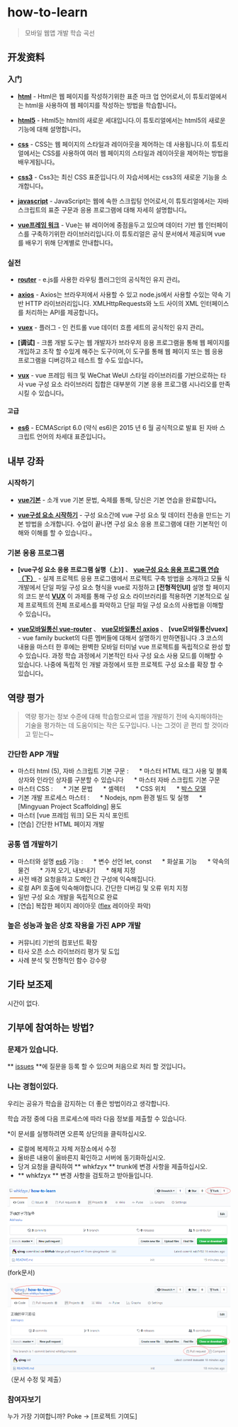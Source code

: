 # how-to-learn
> 모바일 웹앱 개발 학습 곡선


## 开发资料

### 入门

* **[html]** - Html은 웹 페이지를 작성하기위한 표준 마크 업 언어로서,이 튜토리얼에서는 html을 사용하여 웹 페이지를 작성하는 방법을 학습합니다。

* **[html5]** - Html5는 html의 새로운 세대입니다.이 튜토리얼에서는 html5의 새로운 기능에 대해 설명합니다。

* **[css]** - CSS는 웹 페이지의 스타일과 레이아웃을 제어하는 데 사용됩니다.이 튜토리얼에서는 CSS를 사용하여 여러 웹 페이지의 스타일과 레이아웃을 제어하는 방법을 배우게됩니다。

* **[css3]** - Css3는 최신 CSS 표준입니다.이 자습서에서는 css3의 새로운 기능을 소개합니다。

* **[javascript]** - JavaScript는 웹에 속한 스크립팅 언어로서,이 튜토리얼에서는 자바 스크립트의 표준 구문과 응용 프로그램에 대해 자세히 설명합니다。

* **[vue프레임 워크]** - Vue는 뷰 레이어에 중점을두고 있으며 데이터 기반 웹 인터페이스를 구축하기위한 라이브러리입니다.이 튜토리얼은 공식 문서에서 제공되며 vue를 배우기 위해 단계별로 안내합니다。

### 실전

* **[router]** - e.js를 사용한 라우팅 플러그인의 공식적인 유지 관리。

* **[axios]** - Axios는 브라우저에서 사용할 수 있고 node.js에서 사용할 수있는 약속 기반 HTTP 라이브러리입니다. XMLHttpRequests와 노드 사이의 XML 인터페이스를 처리하는 API를 제공합니다。

* **[vuex]** - 플러그 - 인 컨트롤 vue 데이터 흐름 세트의 공식적인 유지 관리。

* **[调试]** - 크롬 개발 도구는 웹 개발자가 브라우저 응용 프로그램을 통해 웹 페이지를 개입하고 조작 할 수있게 해주는 도구이며,이 도구를 통해 웹 페이지 또는 웹 응용 프로그램을 디버깅하고 테스트 할 수도 있습니다。

* **[vux]** - vue 프레임 워크 및 WeChat WeUI 스타일 라이브러리를 기반으로하는 타사 vue 구성 요소 라이브러리 집합은 대부분의 기본 응용 프로그램 시나리오를 만족시킬 수 있습니다。

#### 고급

* **[es6]** - ECMAScript 6.0 (약식 es6)은 2015 년 6 월 공식적으로 발표 된 자바 스크립트 언어의 차세대 표준입니다。

## 내부 강좌

### 시작하기

* **[vue기본]** - 소개 vue 기본 문법, 숙제를 통해, 당신은 기본 연습을 완료합니다。

* **[vue구성 요소 시작하기]** - 구성 요소간에 vue 구성 요소 및 데이터 전송을 만드는 기본 방법을 소개합니다. 수업이 끝나면 구성 요소 응용 프로그램에 대한 기본적인 이해와 이해를 할 수 있습니다.。

### 기본 응용 프로그램

* **[vue구성 요소 응용 프로그램 실행（上）]** 、 **[vue구성 요소 응용 프로그램 연습（下）]** - 실제 프로젝트 응용 프로그램에서 프로젝트 구축 방법을 소개하고 모듈 식 개발에서 단일 파일 구성 요소 형식을 vue로 지정하고 **[전형적인UI]** 설명 할 페이지의 코드 분석 **[VUX]** 이 과제를 통해 구성 요소 라이브러리를 적용하면 기본적으로 실제 프로젝트의 전체 프로세스를 파악하고 단일 파일 구성 요소의 사용법을 이해할 수 있습니다。

* **[vue모바일통신 vue-router]** 、 **[vue모바일통신 axios]** 、 **[vue모바일통신vuex]** - vue family bucket의 다른 멤버들에 대해서 설명하기 만하면됩니다 .3 코스의 내용을 마스터 한 후에는 완벽한 모바일 터미널 vue 프로젝트를 독립적으로 완성 할 수 있습니다. 과정 학습 과정에서 기본적인 타사 구성 요소 사용 모드를 이해할 수 있습니다. 나중에 독립적 인 개발 과정에서 또한 프로젝트 구성 요소를 확장 할 수 있습니다。


## 역량 평가

>역량 평가는 정보 수준에 대해 학습함으로써 앱을 개발하기 전에 숙지해야하는 기술을 평가하는 데 도움이되는 작은 도구입니다. 나는 그것이 곧 편리 할 것이라고 믿는다~

### 간단한 APP 개발
* 마스터 html (5), 자바 스크립트 기본 구문 :
     * 마스터 HTML 태그 사용 및 블록 상자와 인라인 상자를 구분할 수 있습니다
     * 마스터 자바 스크립트 기본 구문
* 마스터 CSS :
     * 기본 문법
     * 셀렉터
     * CSS 위치
     * [박스 모델]
* 기본 개발 프로세스 마스터 :
     * Nodejs, npm 환경 빌드 및 실행
     * [Mingyuan Project Scaffolding] 용도
* 마스터 [vue 프레임 워크] 모든 지식 포인트
* [연습] 간단한 HTML 페이지 개발

### 공통 앱 개발하기
* 마스터와 설명 [es6] 기능 :
     * 변수 선언 let, const
     * 화살표 기능
     * 약속의 물건
     * 가져 오기, 내보내기
     * 해체 지정
* 사전 배경 요청을하고 도메인 간 구성에 익숙해집니다.
* 로컬 API 호출에 익숙해야합니다.
간단한 디버깅 및 오류 위치 지정
* 일반 구성 요소 개발을 독립적으로 완료
* [연습] 복잡한 페이지 레이아웃 ([flex] 레이아웃 파악)

### 높은 성능과 높은 상호 작용을 가진 APP 개발

* 커뮤니티 기반의 컴포넌트 확장
* 타사 오픈 소스 라이브러리 평가 및 도입
* 사례 분석 및 전형적인 함수 강수량


## 기타 보조제

시간이 없다.

## 기부에 참여하는 방법?

### 문제가 있습니다.

** [issues] **에 질문을 등록 할 수 있으며 처음으로 처리 할 것입니다。


### 나는 경험이있다.
우리는 공유가 학습을 감지하는 더 좋은 방법이라고 생각합니다.

학습 과정 중에 다음 프로세스에 따라 다음 정보를 제출할 수 있습니다.

*이 문서를 실행하려면 오른쪽 상단의을 클릭하십시오.
* 로컬에 복제하고 자체 저장소에서 수정
* 올바른 내용이 올바른지 확인하고 서버에 동기화하십시오.
* 당겨 요청을 클릭하여 ** whkfzyx ** trunk에 변경 사항을 제출하십시오.
* ** whkfzyx ** 변경 사항을 검토하고 받아들입니다.

![how-to-fork](./assets/fork.png)
(fork문서)

![how-to-modify](./assets/modify.png)
（문서 수정 및 제출）

### 참여자보기

누가 가장 기여합니까? Poke -> [프로젝트 기여도]



<!-- References -->

[html]: http://www.w3school.com.cn/html/index.asp
[html5]: http://www.w3school.com.cn/html5/index.asp
[css]: http://www.w3school.com.cn/css/index.asp
[css3]: http://www.w3school.com.cn/css3/index.asp
[javascript]: http://www.w3school.com.cn/b.asp
[vue프레임 워크]: https://cn.vuejs.org/v2/guide/

[박스 모델]: http://www.w3school.com.cn/css/css_boxmodel.asp


[router]: https://router.vuejs.org/zh-cn/
[axios]: https://github.com/mzabriskie/axios
[vuex]: https://vuex.vuejs.org/zh-cn/getting-started.html
[디버깅]: http://www.w3cplus.com/tools/how-to-use-chrome-devtools-like-a-pro.html
[vux]: https://vux.li/#/zh-CN/README


[flex]: http://www.ruanyifeng.com/blog/2015/07/flex-grammar.html

[es6]: http://es6.ruanyifeng.com/


[vue기본]: https://github.com/whkfzyx/how-to-learn/tree/master/lesson/1.vue基础入门
[vue구성 요소 시작하기]: https://github.com/whkfzyx/how-to-learn/tree/master/lesson/2.vue组件入门
[vue구성 요소 응용 프로그램 연습（上）]: ./lesson/3.vue组件应用之基础篇
[vue구성 요소 응용 프로그램 연습（下）]: ./lesson/4.vue组件应用之实操篇
[vue모바일통신 vue-router]: ./lesson/5.vue移动交付之vue-router
[vue모바일통신 axios]: ./lesson/6.vue移动交付之axios
[vue모바일통신 vuex]: ./lesson/7.vue移动交付之vuex
[典型UI]: https://github.com/whkfzyx/vue2.x-mysoft-standardui


[프로젝트 기여]:https://github.com/whkfzyx/how-to-learn/graphs/contributors

[issues]:https://github.com/whkfzyx/how-to-learn/issues

[Mingyuan 프로젝트 비계]:https://github.com/whkfzyx/cli
